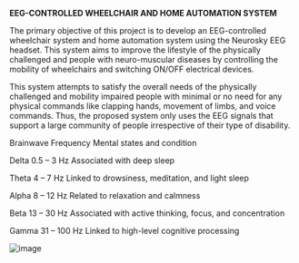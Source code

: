**EEG-CONTROLLED WHEELCHAIR AND HOME AUTOMATION SYSTEM**


The primary objective of this project is to develop an EEG-controlled wheelchair system and home automation system using the Neurosky EEG headset. This system aims to improve the lifestyle of the physically challenged and people with neuro-muscular diseases by controlling the mobility of wheelchairs and switching ON/OFF electrical devices.

This system attempts to satisfy the overall needs of the physically challenged and mobility impaired people with minimal or no need for any physical commands like clapping hands, movement of limbs, and voice commands. Thus, the proposed system only uses the EEG signals that support a large community of people irrespective of their type of disability.

Brainwave	Frequency	Mental states and condition

Delta	0.5 – 3 Hz	Associated with deep sleep

Theta	4 – 7 Hz	Linked to drowsiness, meditation, and light sleep

Alpha	8 – 12 Hz	Related to relaxation and calmness

Beta	13 – 30 Hz	Associated with active thinking, focus, and concentration

Gamma	31 – 100 Hz	Linked to high-level cognitive processing

![image](https://github.com/user-attachments/assets/063417d5-fd80-4631-9c5c-c90dd10762f7)


